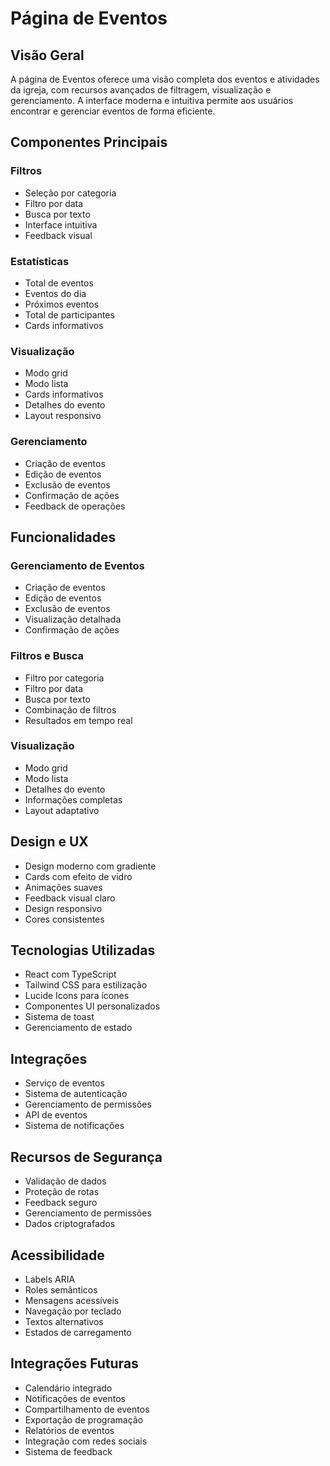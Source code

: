 # Página de Eventos

## Visão Geral
A página de Eventos oferece uma visão completa dos eventos e atividades da igreja, com recursos avançados de filtragem, visualização e gerenciamento. A interface moderna e intuitiva permite aos usuários encontrar e gerenciar eventos de forma eficiente.

## Componentes Principais

### Filtros
- Seleção por categoria
- Filtro por data
- Busca por texto
- Interface intuitiva
- Feedback visual

### Estatísticas
- Total de eventos
- Eventos do dia
- Próximos eventos
- Total de participantes
- Cards informativos

### Visualização
- Modo grid
- Modo lista
- Cards informativos
- Detalhes do evento
- Layout responsivo

### Gerenciamento
- Criação de eventos
- Edição de eventos
- Exclusão de eventos
- Confirmação de ações
- Feedback de operações

## Funcionalidades

### Gerenciamento de Eventos
- Criação de eventos
- Edição de eventos
- Exclusão de eventos
- Visualização detalhada
- Confirmação de ações

### Filtros e Busca
- Filtro por categoria
- Filtro por data
- Busca por texto
- Combinação de filtros
- Resultados em tempo real

### Visualização
- Modo grid
- Modo lista
- Detalhes do evento
- Informações completas
- Layout adaptativo

## Design e UX
- Design moderno com gradiente
- Cards com efeito de vidro
- Animações suaves
- Feedback visual claro
- Design responsivo
- Cores consistentes

## Tecnologias Utilizadas
- React com TypeScript
- Tailwind CSS para estilização
- Lucide Icons para ícones
- Componentes UI personalizados
- Sistema de toast
- Gerenciamento de estado

## Integrações
- Serviço de eventos
- Sistema de autenticação
- Gerenciamento de permissões
- API de eventos
- Sistema de notificações

## Recursos de Segurança
- Validação de dados
- Proteção de rotas
- Feedback seguro
- Gerenciamento de permissões
- Dados criptografados

## Acessibilidade
- Labels ARIA
- Roles semânticos
- Mensagens acessíveis
- Navegação por teclado
- Textos alternativos
- Estados de carregamento

## Integrações Futuras
- Calendário integrado
- Notificações de eventos
- Compartilhamento de eventos
- Exportação de programação
- Relatórios de eventos
- Integração com redes sociais
- Sistema de feedback 